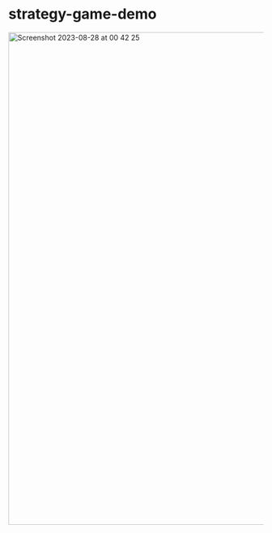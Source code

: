 # strategy-game-demo

<img width="973" alt="Screenshot 2023-08-28 at 00 42 25" src="https://github.com/feyil/strategy-game-demo/assets/16037865/c3b65025-3ec2-40d9-8497-ccf221d17aae">
